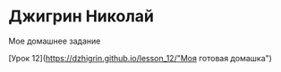 

# Джигрин Николай
Мое домашнее задание

[Урок 12](https://dzhigrin.github.io/lesson_12/"Моя готовая домашка")
